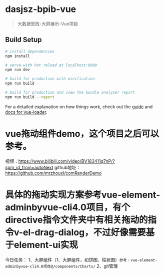 # dasjsz-bpib-vue

> 大数据思政-大屏展示-Vue项目

## Build Setup

``` bash
# install dependencies
npm install

# serve with hot reload at localhost:8080
npm run dev

# build for production with minification
npm run build

# build for production and view the bundle analyzer report
npm run build --report
```

For a detailed explanation on how things work, check out the [guide](http://vuejs-templates.github.io/webpack/) and [docs for vue-loader](http://vuejs.github.io/vue-loader).


# vue拖动组件demo，这个项目之后可以参考。
视频：https://www.bilibili.com/video/BV183411q7nP/?spm_id_from=autoNext
github地址：https://github.com/mrzhouxl/comRenderDemo

# 具体的拖动实现方案参考vue-element-adminbyvue-cli4.0项目，有个directive指令文件夹中有相关拖动的指令v-el-drag-dialog，不过好像需要基于element-ui实现


今日任务：
1、大屏组件（1、大屏组件，如饼图、柱状图）`参考：vue-element-adminbyvue-cli4.0项目@/components/Charts/`
2、git管理